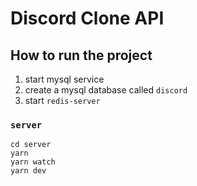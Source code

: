 # Discord Clone API

## How to run the project
1. start mysql service
2. create a mysql database called `discord`
3. start `redis-server`

### `server`
```
cd server
yarn
yarn watch
yarn dev
```
